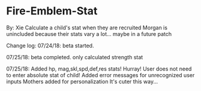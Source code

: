 # Fire-Emblem-Stat
By: Xie
Calculate a child's stat when they are recruited
Morgan is unincluded because their stats vary a lot... maybe in a future patch

Change log:
 07/24/18: 
    beta started. 
    
 07/25/18: 
    beta completed. 
    only calculated strength stat
    
 07/25/18:
    Added hp, mag,skl,spd,def,res stats! Hurray!
    User does not need to enter absolute stat of child!
    Added error messages for unrecognized user inputs
    Mothers added for personalization
      It's cuter this way...
